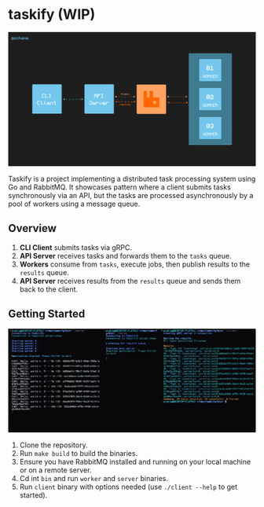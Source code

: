 # taskify (WIP)

![preview scheme](./scheme.jpg)

Taskify is a project implementing a distributed task processing system using Go and RabbitMQ. It showcases pattern where a client submits tasks synchronously via an API, but the tasks are processed asynchronously by a pool of workers using a message queue.

## Overview

1. **CLI Client** submits tasks via gRPC.
2. **API Server** receives tasks and forwards them to the `tasks` queue.
3. **Workers** consume from `tasks`, execute jobs, then publish results to the `results` queue.
3. **API Server** receives results from the `results` queue and sends them back to the client.

## Getting Started

![preview execution](./preview.png)

1. Clone the repository.
2. Run `make build` to build the binaries.
3. Ensure you have RabbitMQ installed and running on your local machine or on a remote server.
4. Cd int `bin` and run `worker` and `server` binaries.
5. Run `client` binary with options needed (use `./client --help` to get started).

